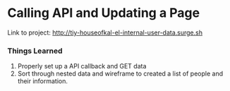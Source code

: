 # Calling API and Updating a Page

Link to project: http://tiy-houseofkal-el-internal-user-data.surge.sh

### Things Learned
  1. Properly set up a API callback and GET data
  2. Sort through nested data and wireframe to created a list of people and their information.
